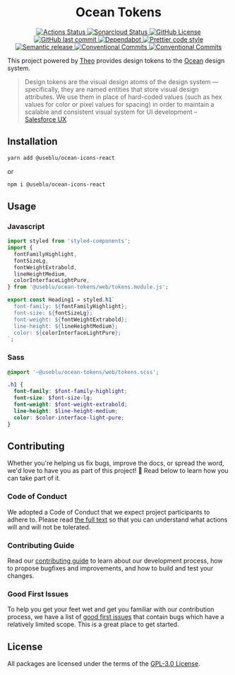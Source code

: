 <h1 align="center">
  Ocean Tokens
</h1>

<p align="center">
  <a href="https://github.com/ocean-ds/ocean-tokens/actions">
    <img alt="Actions Status" src="https://github.com/ocean-ds/ocean-tokens/workflows/CI/badge.svg">
  </a>
  <a href="https://sonarcloud.io/dashboard?id=ocean-ds_ocean-tokens">
    <img alt="Sonarcloud Status" src="https://sonarcloud.io/api/project_badges/measure?project=ocean-ds_ocean-tokens&metric=alert_status">
  </a>
  <a href="https://github.com/ocean-ds/ocean-tokens/blob/master/LICENSE">
    <img alt="GitHub License" src="https://img.shields.io/github/license/ocean-ds/ocean-tokens">
  </a>
  <a href="https://github.com/ocean-ds/ocean-tokens/graphs/commit-activity">
    <img alt="GitHub last commit" src="https://img.shields.io/github/last-commit/ocean-ds/ocean-tokens">
  </a>
  <a href="https://github.com/ocean-ds/ocean-tokens/network/updates">
    <img alt="Dependabot" src="https://img.shields.io/badge/Dependabot-enabled-brightgreen">
  </a>
  <a href="https://github.com/prettier/prettier">
    <img alt="Prettier code style" src="https://img.shields.io/badge/code_style-prettier-ff69b4.svg">
  </a>
  <a href="https://github.com/semantic-release/semantic-release">
    <img alt="Semantic release" src="https://img.shields.io/badge/%20%20%F0%9F%93%A6%F0%9F%9A%80-semantic--release-e10079.svg">
  </a>
  <a href="https://conventionalcommits.org">
    <img alt="Conventional Commits" src="https://img.shields.io/badge/Conventional%20Commits-1.0.0-yellow.svg">
  </a>
  <a href="http://makeapullrequest.com">
    <img alt="Conventional Commits" src="https://img.shields.io/badge/PRs-welcome-brightgreen.svg">
  </a>
</p>

This project powered by [Theo](https://github.com/salesforce-ux/theo) provides design tokens to the [Ocean](https://zeroheight.com/9c9b2b3aa/p/257272-ocean-ds/t/968532) design system.

> Design tokens are the visual design atoms of the design system — specifically, they are named entities that store visual design attributes. We use them in place of hard-coded values (such as hex values for color or pixel values for spacing) in order to maintain a scalable and consistent visual system for UI development – [Salesforce UX](https://www.lightningdesignsystem.com/design-tokens/)

## Installation

```sh
yarn add @useblu/ocean-icons-react
```

or

```sh
npm i @useblu/ocean-icons-react
```

## Usage

### Javascript

```js
import styled from 'styled-components';
import {
  fontFamilyHighlight,
  fontSizeLg,
  fontWeightExtrabold,
  lineHeightMedium,
  colorInterfaceLightPure,
} from '@useblu/ocean-tokens/web/tokens.module.js';

export const Heading1 = styled.h1`
  font-family: ${fontFamilyHighlight};
  font-size: ${fontSizeLg};
  font-weight: ${fontWeightExtrabold};
  line-height: ${lineHeightMedium};
  color: ${colorInterfaceLightPure};
`;
```

### Sass

```scss
@import '~@useblu/ocean-tokens/web/tokens.scss';

.h1 {
  font-family: $font-family-highlight;
  font-size: $font-size-lg;
  font-weight: $font-weight-extrabold;
  line-height: $line-height-medium;
  color: $color-interface-light-pure;
}
```

## Contributing

Whether you're helping us fix bugs, improve the docs, or spread the word, we'd love to have you as part of this project! :blue_heart: Read below to learn how you can take part of it.

### Code of Conduct

We adopted a Code of Conduct that we expect project participants to adhere to. Please read [the full text](.github/CODE_OF_CONDUCT.md) so that you can understand what actions will and will not be tolerated.

### Contributing Guide

Read our [contributing guide](.github/CONTRIBUTING.md) to learn about our development process, how to propose bugfixes and improvements, and how to build and test your changes.

### Good First Issues

To help you get your feet wet and get you familiar with our contribution process, we have a list of [good first issues](https://github.com/ocean-ds/ocean-tokens/labels/good%20first%20issue) that contain bugs which have a relatively limited scope. This is a great place to get started.

## License

All packages are licensed under the terms of the [GPL-3.0 License](LICENSE).
